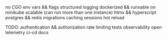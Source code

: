 no CGO
env vars && flags
structured logging
dockerized && runnable on minikube
scalable (can run more than one instance)
htmx && hyperscript
postgres && redis
migrations
caching
sessions
hot reload

TODO:
authentication && authorization
rate limiting
tests
observability
open telemetry
ci-cd
docs
